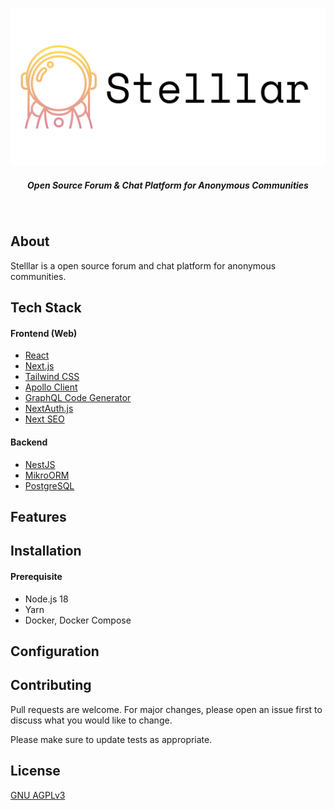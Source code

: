 <p align="center">
    <img alt="logo" src="./logo.png"/>
</p>
<h5 align="center">Open Source Forum & Chat Platform for Anonymous Communities</h5>
<br/>

## About

Stelllar is a open source forum and chat platform for anonymous communities.

## Tech Stack

#### Frontend (Web)

- [React](https://reactjs.org)
- [Next.js](https://nextjs.org)
- [Tailwind CSS](https://tailwindcss.com)
- [Apollo Client](https://github.com/apollographql/apollo-client)
- [GraphQL Code Generator](https://the-guild.dev/graphql/codegen)
- [NextAuth.js](https://next-auth.js.org)
- [Next SEO](https://github.com/garmeeh/next-seo)

#### Backend

- [NestJS](https://nestjs.com)
- [MikroORM](https://mikro-orm.io)
- [PostgreSQL](https://www.postgresql.org)

## Features

## Installation

#### Prerequisite

- Node.js 18
- Yarn
- Docker, Docker Compose

## Configuration

## Contributing

Pull requests are welcome. For major changes, please open an issue first
to discuss what you would like to change.

Please make sure to update tests as appropriate.

## License

[GNU AGPLv3](https://choosealicense.com/licenses/agpl-3.0/)
